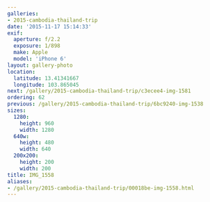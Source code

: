 ```yaml
---
galleries:
- 2015-cambodia-thailand-trip
date: '2015-11-17 15:14:33'
exif:
  aperture: f/2.2
  exposure: 1/898
  make: Apple
  model: 'iPhone 6'
layout: gallery-photo
location:
  latitude: 13.41341667
  longitude: 103.865045
next: /gallery/2015-cambodia-thailand-trip/c3ecee4-img-1581
ordering: 62
previous: /gallery/2015-cambodia-thailand-trip/6bc9240-img-1538
sizes:
  1280:
    height: 960
    width: 1280
  640w:
    height: 480
    width: 640
  200x200:
    height: 200
    width: 200
title: IMG_1558
aliases:
- /gallery/2015-cambodia-thailand-trip/00018be-img-1558.html
---
```

